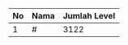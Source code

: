 | No | Nama            | Jumlah Level |
|----|-----------------|--------------|
| 1  | #    |    3122        |
